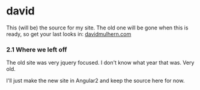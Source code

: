 # david

This (will be) the source for my site. The old one will be gone when this is ready, so get your last looks in: [davidmulhern.com](http://davidmulhern.com)

### 2.1 Where we left off

The old site was very jquery focused. I don't know what year that was. Very old.

I'll just make the new site in Angular2 and keep the source here for now.
